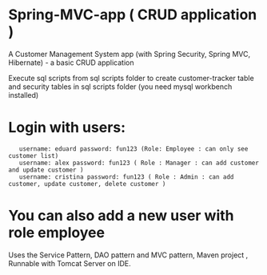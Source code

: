 # Spring-MVC-app ( CRUD application )

A Customer Management System app (with Spring Security, Spring MVC, Hibernate) - a basic CRUD application

Execute sql scripts from sql scripts folder to create customer-tracker table and security tables in sql scripts folder (you need mysql workbench installed)


# Login with users:

       username: eduard password: fun123 (Role: Employee : can only see customer list) 
       username: alex password: fun123 ( Role : Manager : can add customer and update customer )
       username: cristina password: fun123 ( Role : Admin : can add customer, update customer, delete customer )
       
# You can also add a new user with role employee

 Uses the Service Pattern, DAO pattern and MVC pattern, 
 Maven project ,
 Runnable with Tomcat Server on IDE.
